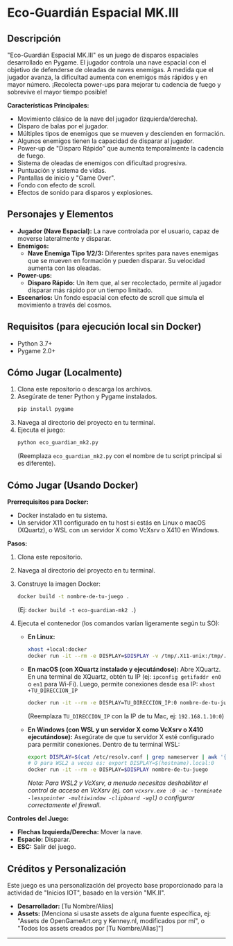 # Eco-Guardián Espacial MK.III

## Descripción
"Eco-Guardián Espacial MK.III" es un juego de disparos espaciales desarrollado en Pygame. El jugador controla una nave espacial con el objetivo de defenderse de oleadas de naves enemigas. A medida que el jugador avanza, la dificultad aumenta con enemigos más rápidos y en mayor número. ¡Recolecta power-ups para mejorar tu cadencia de fuego y sobrevive el mayor tiempo posible!

**Características Principales:**
*   Movimiento clásico de la nave del jugador (izquierda/derecha).
*   Disparo de balas por el jugador.
*   Múltiples tipos de enemigos que se mueven y descienden en formación.
*   Algunos enemigos tienen la capacidad de disparar al jugador.
*   Power-up de "Disparo Rápido" que aumenta temporalmente la cadencia de fuego.
*   Sistema de oleadas de enemigos con dificultad progresiva.
*   Puntuación y sistema de vidas.
*   Pantallas de inicio y "Game Over".
*   Fondo con efecto de scroll.
*   Efectos de sonido para disparos y explosiones.

## Personajes y Elementos

*   **Jugador (Nave Espacial):** La nave controlada por el usuario, capaz de moverse lateralmente y disparar.
*   **Enemigos:**
    *   **Nave Enemiga Tipo 1/2/3:** Diferentes sprites para naves enemigas que se mueven en formación y pueden disparar. Su velocidad aumenta con las oleadas.
*   **Power-ups:**
    *   **Disparo Rápido:** Un ítem que, al ser recolectado, permite al jugador disparar más rápido por un tiempo limitado.
*   **Escenarios:** Un fondo espacial con efecto de scroll que simula el movimiento a través del cosmos.

## Requisitos (para ejecución local sin Docker)
*   Python 3.7+
*   Pygame 2.0+

## Cómo Jugar (Localmente)
1.  Clona este repositorio o descarga los archivos.
2.  Asegúrate de tener Python y Pygame instalados.
    ```bash
    pip install pygame
    ```
3.  Navega al directorio del proyecto en tu terminal.
4.  Ejecuta el juego:
    ```bash
    python eco_guardian_mk2.py
    ```
    (Reemplaza `eco_guardian_mk2.py` con el nombre de tu script principal si es diferente).

## Cómo Jugar (Usando Docker)

**Prerrequisitos para Docker:**
*   Docker instalado en tu sistema.
*   Un servidor X11 configurado en tu host si estás en Linux o macOS (XQuartz), o WSL con un servidor X como VcXsrv o X410 en Windows.

**Pasos:**
1.  Clona este repositorio.
2.  Navega al directorio del proyecto en tu terminal.
3.  Construye la imagen Docker:
    ```bash
    docker build -t nombre-de-tu-juego .
    ```
    (Ej: `docker build -t eco-guardian-mk2 .`)

4.  Ejecuta el contenedor (los comandos varían ligeramente según tu SO):

    *   **En Linux:**
        ```bash
        xhost +local:docker
        docker run -it --rm -e DISPLAY=$DISPLAY -v /tmp/.X11-unix:/tmp/.X11-unix nombre-de-tu-juego
        ```

    *   **En macOS (con XQuartz instalado y ejecutándose):**
        Abre XQuartz. En una terminal de XQuartz, obtén tu IP (ej: `ipconfig getifaddr en0` o `en1` para Wi-Fi).
        Luego, permite conexiones desde esa IP: `xhost +TU_DIRECCION_IP`
        ```bash
        docker run -it --rm -e DISPLAY=TU_DIRECCION_IP:0 nombre-de-tu-juego
        ```
        (Reemplaza `TU_DIRECCION_IP` con la IP de tu Mac, ej: `192.168.1.10:0`)

    *   **En Windows (con WSL y un servidor X como VcXsrv o X410 ejecutándose):**
        Asegúrate de que tu servidor X esté configurado para permitir conexiones.
        Dentro de tu terminal WSL:
        ```bash
        export DISPLAY=$(cat /etc/resolv.conf | grep nameserver | awk '{print $2}'):0.0 
        # O para WSL2 a veces es: export DISPLAY=$(hostname).local:0
        docker run -it --rm -e DISPLAY=$DISPLAY nombre-de-tu-juego
        ```
        *Nota: Para WSL2 y VcXsrv, a menudo necesitas deshabilitar el control de acceso en VcXsrv (ej. con `vcxsrv.exe :0 -ac -terminate -lesspointer -multiwindow -clipboard -wgl`) o configurar correctamente el firewall.*

**Controles del Juego:**
*   **Flechas Izquierda/Derecha:** Mover la nave.
*   **Espacio:** Disparar.
*   **ESC:** Salir del juego.

## Créditos y Personalización
Este juego es una personalización del proyecto base proporcionado para la actividad de "Inicios IOT", basado en la versión "MK.II".
*   **Desarrollador:** [Tu Nombre/Alias]
*   **Assets:** [Menciona si usaste assets de alguna fuente específica, ej: "Assets de OpenGameArt.org y Kenney.nl, modificados por mí", o "Todos los assets creados por [Tu Nombre/Alias]"]

---
